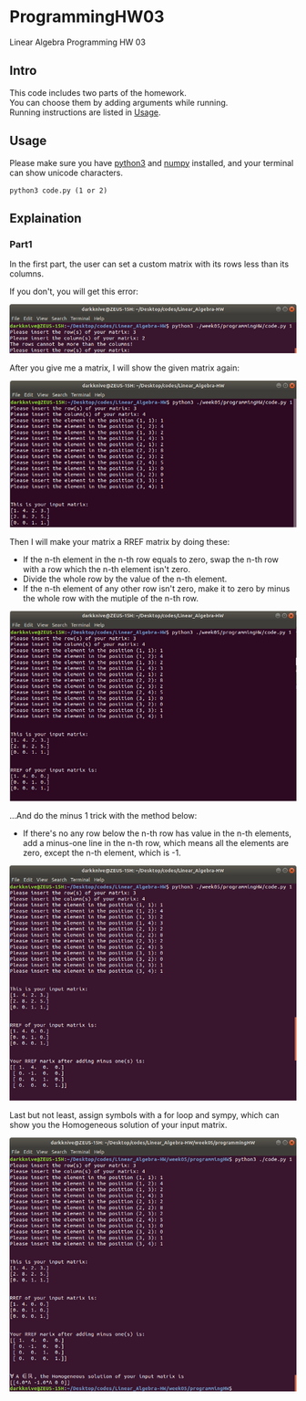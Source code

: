 # ProgrammingHW03

Linear Algebra Programming HW 03

## Intro

This code includes two parts of the homework.  
You can choose them by adding arguments while running.  
Running instructions are listed in [Usage](https://github.com/dark9ive/Linear_Algebra-HW/tree/master/week05/programmingHW#Usage).

## Usage

Please make sure you have [python3](https://wiki.python.org/moin/BeginnersGuide/Download) and [numpy](https://www.scipy.org/install.html) installed, and your terminal can show unicode characters.

```
python3 code.py (1 or 2)
```

## Explaination

### Part1

In the first part, the user can set a custom matrix with its rows less than its columns.  
  
If you don't, you will get this error:  
  
<img id="error1" src="https://github.com/dark9ive/Linear_Algebra-HW/blob/master/week05/programmingHW/pics/screenshot_error1.png">
  
After you give me a matrix, I will show the given matrix again:
  
<img id="step1" src="https://github.com/dark9ive/Linear_Algebra-HW/blob/master/week05/programmingHW/pics/step1.png">
  
Then I will make your matrix a RREF matrix by doing these:
 - If the n-th element in the n-th row equals to zero, swap the n-th row with a row which the n-th element isn't zero.
 - Divide the whole row by the value of the n-th element.
 - If the n-th element of any other row isn't zero, make it to zero by minus the whole row with the mutiple of the n-th row.
  
<img id="step2" src="https://github.com/dark9ive/Linear_Algebra-HW/blob/master/week05/programmingHW/pics/step2.png">
  
...And do the minus 1 trick with the method below:
 - If there's no any row below the n-th row has value in the n-th elements, add a minus-one line in the n-th row, which means all the elements are zero, except the n-th element, which is -1.
  
<img id="step3" src="https://github.com/dark9ive/Linear_Algebra-HW/blob/master/week05/programmingHW/pics/step3.png">
  
Last but not least, assign symbols with a for loop and sympy, which can show you the Homogeneous solution of your input matrix.  
  
<img id="success" src="https://github.com/dark9ive/Linear_Algebra-HW/blob/master/week05/programmingHW/pics/screenshot.png">

